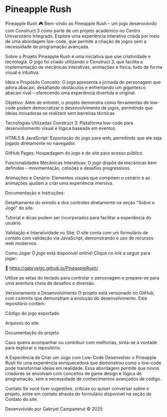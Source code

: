# Pineapple Rush
Pineapple Rush 🎮
Bem-vindo ao Pineapple Rush – um jogo desenvolvido com Construct 3 como parte de um projeto acadêmico no Centro Universitário Integrado. Explore uma experiência interativa criada por meio de uma abordagem low-code, que permite a criação de jogos sem a necessidade de programação avançada.

Sobre o Projeto
Pineapple Rush é uma iniciativa que une criatividade e tecnologia. O jogo foi criado utilizando o Construct 3, que facilita a implementação de mecânicas interativas, animações e física, tudo de forma visual e intuitiva.

Ideia e Propósito
Conceito: O jogo apresenta a jornada do personagem que adora abacaxi, desafiando obstáculos e enfrentando um gigantesco abacaxi rival – oferecendo uma experiência divertida e original.

Objetivo: Além de entreter, o projeto demonstra como ferramentas de low-code podem democratizar o desenvolvimento de jogos, permitindo que ideias inovadoras se realizem sem barreiras técnicas.

Tecnologias Utilizadas
Construct 3: Plataforma low-code para desenvolvimento visual e lógica baseada em eventos.

HTML5 & JavaScript: Exportação do jogo para web, permitindo que ele seja jogado diretamente no navegador.

GitHub Pages: Hospedagem do jogo e do site para acesso público.

Funcionalidades
Mecânicas Interativas: O jogo dispõe de mecânicas bem definidas – movimentação, colisões e desafios progressivos.

Animações e Cenário: Elementos visuais que compõem o cenário e as animações ajudam a criar uma experiência imersiva.

Documentação e Instruções:

Detalhamento do enredo e dos controles diretamente na seção “Sobre o Jogo” do site.

Tutorial e dicas podem ser incorporados para facilitar a experiência do usuário.

Validação e Interatividade no Site: O site conta com um formulário de contato com validação via JavaScript, demonstrando o uso de recursos web modernos.

Como Jogar
O jogo está disponível online! Clique no link a seguir para jogar:

🔗 https://gabryelgc.github.io/PineappleRush/

Utilize as setas do teclado para controlar o personagem e prepare-se para uma aventura cheia de desafios e diversão.

Versionamento e Desenvolvimento
O projeto está versionado no GitHub, com commits que demonstram a evolução do desenvolvimento. Este repositório contém:

Código do jogo exportado

Arquivos do site

Documentação do projeto

Caso queira acompanhar ou contribuir com melhorias, sinta-se à vontade para explorar o repositório.

A Experiência de Criar um Jogo com Low-Code
Desenvolver o Pineapple Rush foi uma experiência enriquecedora que demonstrou como o low-code pode transformar ideias em realidade. Essa abordagem permite que novos criadores se envolvam com conceitos de game design e lógica de programação, sem a necessidade de conhecimentos avançados de código.

Contato
Se você tiver sugestões, críticas ou quiser conversar sobre o projeto, entre em contato através do formulário disponível na seção de Contato do site.

Desenvolvido por Gabryel Campanerut © 2025